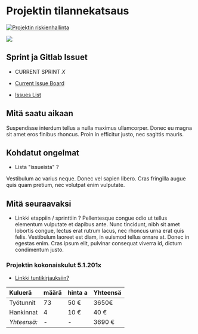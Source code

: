 # Projektin tilannekatsaus


[![Projektin riskienhallinta](https://i.ytimg.com/vi/ZC7RVvFLwcA/hqdefault.jpg?sqp=-oaymwEWCKgBEF5IWvKriqkDCQgBFQAAiEIYAQ==&rs=AOn4CLA-AQl85Hv5CpUFH8zqV6R60Rdv_A)](https://www.youtube.com/watch?v=ZC7RVvFLwcA&list=PLOyRnRI1_Cl47Q6tiFByWSVBialcz_bxp&index=10)


![](https://openclipart.org/image/300px/svg_to_png/121699/project-schedule.png&disposition=attachment)

## Sprint ja Gitlab Issuet

* CURRENT SPRINT _X_

* [Current Issue Board](https://gitlab.labranet.jamk.fi/open-project-framework/opf-virtual-company-v1/core/-/boards)
* [Issues List](/issues)


## Mitä saatu aikaan

Suspendisse interdum tellus a nulla maximus ullamcorper. Donec eu magna sit amet eros finibus rhoncus. Proin in efficitur justo, nec sagittis mauris. 

## Kohdatut ongelmat

* Lista "issueista" ?

Vestibulum ac varius neque. Donec vel sapien libero. Cras fringilla augue quis quam pretium, nec volutpat enim vulputate. 

## Mitä seuraavaksi


* Linkki etappiin / sprinttiin ?
Pellentesque congue odio ut tellus elementum vulputate et dapibus ante. Nunc tincidunt, nibh sit amet lobortis congue, lectus erat rutrum lacus, nec rhoncus urna erat quis felis. Vestibulum laoreet est diam, in euismod tellus ornare at. Donec in egestas enim. Cras ipsum elit, pulvinar consequat viverra id, dictum condimentum justo.


### Projektin kokonaiskulut 5.1.201x

* [Linkki tuntikirjauksiin?]()

| Kuluerä | määrä |  hinta a | Yhteensä |
|:---|:---|:---|:---|
| Työtunnit | 73 | 50 € | 3650€ |   
| Hankinnat | 4 | 10 € | 40 € |
| *Yhteensä:* |- | - | 3690 € |

